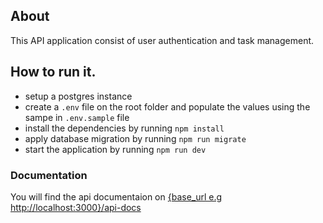 ## About

This API application consist of user authentication and task management.


## How to run it.

- setup  a postgres instance
- create a `.env` file on the root folder and populate the values using the sampe in `.env.sample` file
- install the dependencies by running `npm install`
- apply database migration by running `npm run migrate`
- start the application by running `npm run dev`


### Documentation
You will find the api documentaion on [{base_url e.g http://localhost:3000}/api-docs]([http://localhost:3000/api-docs)


 
